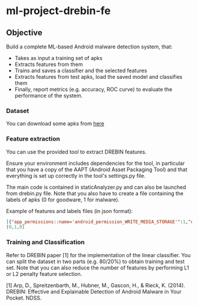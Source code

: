 # ml-project-drebin-fe

## Objective
Build a complete ML-based Android malware detection system, that: 
- Takes as input a training set of apks
- Extracts features from them
- Trains and saves a classifier and the selected features
- Extracts features from test apks, load the saved model and classifies them
- Finally, report metrics (e.g. accuracy, ROC curve) to evaluate the performance of the system.

### Dataset 
You can download some apks from [here](https://drive.google.com/drive/folders/1-Lc3_8w6KDLPEK4Tuv1kXIKVAfn8P0lf?usp=sharing)

### Feature extraction
You can use the provided tool to extract DREBIN features.

Ensure your environment includes dependencies for the tool, in particular that you have a copy of the AAPT (Android Asset Packaging Tool) and that everything is set up correctly in the tool's settings.py file.

The main code is contained in staticAnalyzer.py and can also be launched from drebin.py file. Note that you also have to create a file containing the labels of apks (0 for goodware, 1 for malware).

Example of features and labels files (in json format):
```json
[{"app_permissions::name='android_permission_WRITE_MEDIA_STORAGE'":1,"urls::http:\/\/openmobile_qq_com\/api\/check2?":1, "api_calls::android\/bluetooth\/BluetoothAdapter;->getAddress":1},{"api_calls::android\/content\/ContentResolver;->openInputStream":1,"api_permissions::android_permission_INTERNET":1,"interesting_calls::Obfuscation(Base64)":1,"app_permissions::name='android_permission_WRITE_EXTERNAL_STORAGE'":1},{"urls::http:\/\/oc_umeng_co\/check_config_update":1,"app_permissions::name='com_android_launcher_permission_INSTALL_SHORTCUT'":1,"interesting_calls::getNetworkCountryIso":1,"api_permissions::android_permission_INTERNET":1,"intents::android_intent_action_MAIN":1}]
[0,1,0]
```

### Training and Classification

Refer to DREBIN paper [1] for the implementation of the linear classifier.
You can split the dataset in two parts (e.g. 80/20%) to obtain training and test set.
Note that you can also reduce the number of features by performing L1 or L2 penalty feature selection.

[1] Arp, D., Spreitzenbarth, M., Hubner, M., Gascon, H., & Rieck, K. (2014). DREBIN: Effective and Explainable Detection of Android Malware in Your Pocket. NDSS.